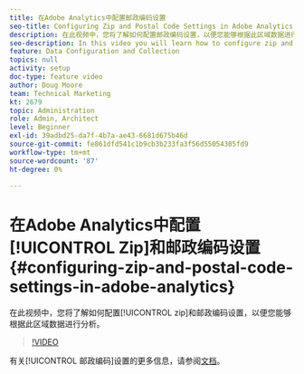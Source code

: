 ```yaml
---
title: 在Adobe Analytics中配置邮政编码设置
seo-title: Configuring Zip and Postal Code Settings in Adobe Analytics
description: 在此视频中，您将了解如何配置邮政编码设置，以便您能够根据此区域数据进行分析。
seo-description: In this video you will learn how to configure zip and postal code settings, so that you can do analysis based on this region data.
feature: Data Configuration and Collection
topics: null
activity: setup
doc-type: feature video
author: Doug Moore
team: Technical Marketing
kt: 2679
topic: Administration
role: Admin, Architect
level: Beginner
exl-id: 39adbd25-da7f-4b7a-ae43-6681d675b46d
source-git-commit: fe861dfd541c1b9cb3b233fa3f56d55054305fd9
workflow-type: tm+mt
source-wordcount: '87'
ht-degree: 0%

---
```


# 在Adobe Analytics中配置[!UICONTROL Zip]和邮政编码设置 {#configuring-zip-and-postal-code-settings-in-adobe-analytics}

在此视频中，您将了解如何配置[!UICONTROL zip]和邮政编码设置，以便您能够根据此区域数据进行分析。

>[!VIDEO](https://video.tv.adobe.com/v/27051/?quality=12)

有关[!UICONTROL 邮政编码]设置的更多信息，请参阅[文档](https://experienceleague.adobe.com/docs/analytics/components/dimensions/zip-code.html?lang=en)。

